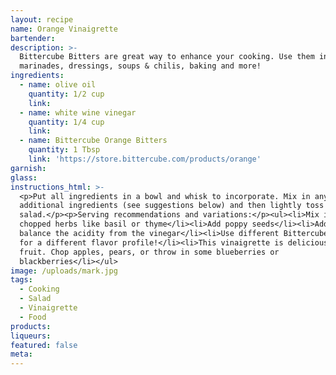 ```yaml
---
layout: recipe
name: Orange Vinaigrette
bartender:
description: >-
  Bittercube Bitters are great way to enhance your cooking. Use them in
  marinades, dressings, soups & chilis, baking and more!
ingredients:
  - name: olive oil
    quantity: 1/2 cup
    link:
  - name: white wine vinegar
    quantity: 1/4 cup
    link:
  - name: Bittercube Orange Bitters
    quantity: 1 Tbsp
    link: 'https://store.bittercube.com/products/orange'
garnish:
glass:
instructions_html: >-
  <p>Put all ingredients in a bowl and whisk to incorporate. Mix in any
  additional ingredients (see suggestions below) and then lightly toss with
  salad.</p><p>Serving recommendations and variations:</p><ul><li>Mix in fresh
  chopped herbs like basil or thyme</li><li>Add poppy seeds</li><li>Add honey to
  balance the acidity from the vinegar</li><li>Use different Bittercube Bitters
  for a different flavor profile!</li><li>This vinaigrette is delicious with
  fruit. Chop apples, pears, or throw in some blueberries or
  blackberries</li></ul>
image: /uploads/mark.jpg
tags:
  - Cooking
  - Salad
  - Vinaigrette
  - Food
products:
liqueurs:
featured: false
meta:
---
```


